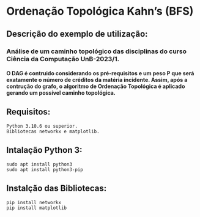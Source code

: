 # Ordenação Topológica Kahn’s (BFS)

## Descrição do exemplo de utilização:
### Análise de um caminho topológico das disciplinas do curso Ciência da Computação UnB-2023/1. 
 
#### O DAG é contruido considerando os pré-requisitos e um peso P que será exatamente o número de créditos da matéria incidente. Assim, após a contrução do grafo, o algoritmo de Ordenação Topológica é aplicado gerando um possível caminho topológica.

## Requisitos:
		
 	Python 3.10.6 ou superior.
	Bibliotecas networkx e matplotlib.

## Intalação Python 3:

	sudo apt install python3
	sudo apt install python3-pip

## Instalção das Bibliotecas:

	pip install networkx
	pip install matplotlib